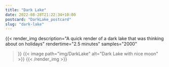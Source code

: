 ```yaml
---
title: "Dark Lake"
date: 2022-08-28T21:22:34+10:00
postcard: "DarkLake_postcard"
slug: "dark-lake"
---
```


{{< render_img
  description="A quick render of a dark lake that was thinking about on holidays"
  rendertime="2.5 minutes"
  samples="2000"
>}}
{{< image path="img/DarkLake" alt="Dark Lake with nice moon" >}}
{{< /render_img >}}